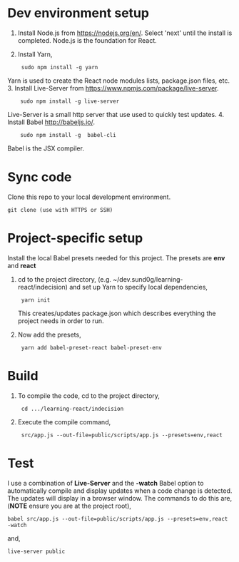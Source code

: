 # Dev environment setup

1. Install Node.js from <https://nodejs.org/en/>. Select 'next' until the install is completed. Node.js is the foundation for React.

2. Install Yarn, 
 		
 		sudo npm install -g yarn 
Yarn is used to create the React node modules lists, package.json files, etc.
3. Install Live-Server from <https://www.npmjs.com/package/live-server>.

		sudo npm install -g live-server
Live-Server is a small http server that use used to quickly test updates.
4. Install Babel <http://babeljs.io/>.
		
		sudo npm install -g  babel-cli
Babel is the JSX compiler.

# Sync code
Clone this repo to your local development environment.

	git clone (use with HTTPS or SSH)

# Project-specific setup

Install the local Babel presets needed for this project. The presets are **env** and **react**

1. cd to the project directory, (e.g. ~/dev.sund0g/learning-react/indecision) and set up Yarn to specify local dependencies,

		yarn init
	This creates/updates package.json which describes everything the project needs in order to run.

2. Now add the presets,

		yarn add babel-preset-react babel-preset-env

# Build 

1. To compile the code, cd to the project directory,

		cd .../learning-react/indecision
2. Execute the compile command,

		src/app.js --out-file=public/scripts/app.js --presets=env,react

# Test

I use a combination of **Live-Server** and the **-watch** Babel option to automatically compile and display updates when a code change is detected. The updates will display in a browser window. The commands to do this are, (**NOTE** ensure you are at the project root),


	babel src/app.js --out-file=public/scripts/app.js --presets=env,react -watch

and,

	live-server public
